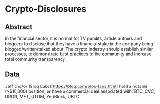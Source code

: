# Crypto-Disclosures

## Abstract

In the financial sector, it is normal for TV pundits, article authors and bloggers to disclose that they have a financial stake in the company being blogged/written/talked about.  The crypto industry should establish similar processes, to demonstrate best practices to the community and increase total community transparency.

## Data

Jeff and/or (Bloq Labs)[https://bloq.com/bloq-labs.html] hold a notable (>$10,000) position, or have a commercial deal associated with:  BTC, CVC, DRGN, MET, QTUM, VeriBlock, UBTC.
